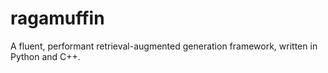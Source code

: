 # ragamuffin
A fluent, performant retrieval-augmented generation framework, written in Python and C++.
